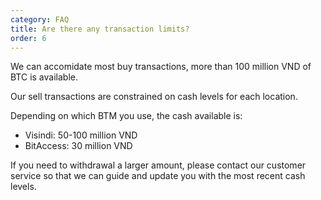 ```yaml
---
category: FAQ
title: Are there any transaction limits?
order: 6
---
```


We can accomidate most buy transactions, more than 100 million VND of BTC is available.

Our sell transactions are constrained on cash levels for each location.

Depending on which BTM you use, the cash available is:
- Visindi: 50-100 million VND
- BitAccess: 30 million VND

If you need to withdrawal a larger amount, please contact our customer service so that we can guide and update you with the most recent cash levels. 